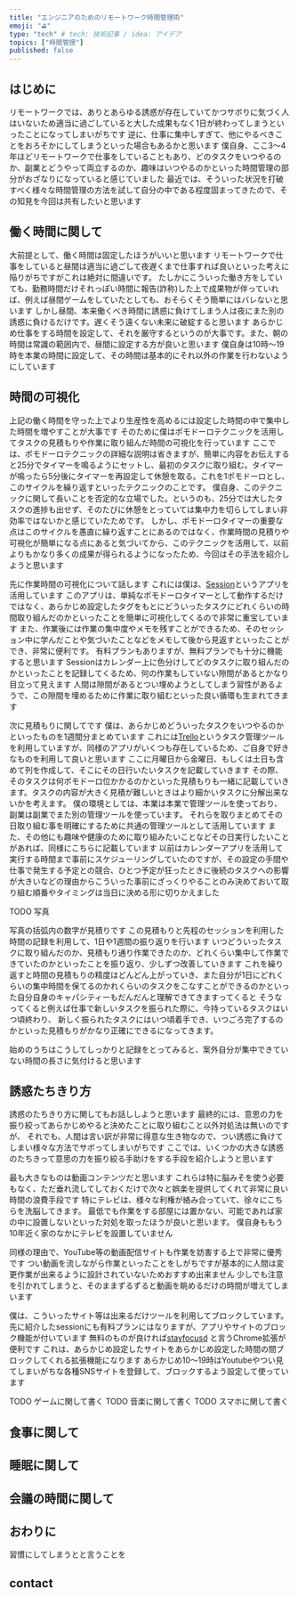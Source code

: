 ```yaml
---
title: "エンジニアのためのリモートワーク時間管理術"
emoji: "⛳"
type: "tech" # tech: 技術記事 / idea: アイデア
topics: ["時間管理"]
published: false
---
```


## はじめに

リモートワークでは、ありとあらゆる誘惑が存在していてかつサボりに気づく人はいないため適当に過ごしていると大した成果もなく1日が終わってしまうといったことになってしまいがちです
逆に、仕事に集中しすぎて、他にやるべきことをおろそかにしてしまうといった場合もあるかと思います
僕自身、ここ3〜4年ほどリモートワークで仕事をしていることもあり、どのタスクをいつやるのか、副業とどうやって両立するのか、趣味はいつやるのかといった時間管理の部分がおざなりになっていると感じていました
最近では、そういった状況を打破すべく様々な時間管理の方法を試して自分の中である程度固まってきたので、その知見を今回は共有したいと思います

## 働く時間に関して

大前提として、働く時間は固定したほうがいいと思います
リモートワークで仕事をしていると昼間は適当に過ごして夜遅くまで仕事すれば良いといった考えに陥りがちですがこれは絶対に間違いです。
たしかにこういった働き方をしていても、勤務時間だけそれっぽい時間に報告(詐称)した上で成果物が伴っていれば、例えば昼間ゲームをしていたとしても、おそらくそう簡単にはバレないと思います
しかし昼間、本来働くべき時間に誘惑に負けてしまう人は夜にまた別の誘惑に負けるだけです。遅くそう遠くない未来に破綻すると思います
あらかじめ仕事をする時間を設定して、それを厳守するというのが大事です。また、朝の時間は常識の範囲内で、昼間に設定する方が良いと思います
僕自身は10時〜19時を本業の時間に設定して、その時間は基本的にそれ以外の作業を行わないようにしています

## 時間の可視化

上記の働く時間を守った上でより生産性を高めるには設定した時間の中で集中した時間を増やすことが大事です
そのために僕はポモドーロテクニックを活用してタスクの見積もりや作業に取り組んだ時間の可視化を行っています
ここでは、ポモドーロテクニックの詳細な説明は省きますが、簡単に内容をお伝えすると25分でタイマーを鳴るようにセットし、最初のタスクに取り組む。タイマーが鳴ったら5分後にタイマーを再設定して休憩を取る。これを1ポモドーロとし、このサイクルを繰り返すといったテクニックのことです。
僕自身、このテクニックに関して長いことを否定的な立場でした。というのも、25分では大したタスクの進捗も出せず、そのたびに休憩をとっていては集中力を切らしてしまい非効率ではないかと感じていたためです。
しかし、ポモドーロタイマーの重要な点はこのサイクルを愚直に繰り返すことにあるのではなく、作業時間の見積りや可視化が簡単になる点にあると気づいてから、このテクニックを活用して、以前よりもかなり多くの成果が得られるようになったため、今回はその手法を紹介しようと思います

先に作業時間の可視化について話します
これには僕は、[Session](https://www.stayinsession.com)というアプリを活用しています
このアプリは、単純なポモドーロタイマーとして動作するだけではなく、あらかじめ設定したタグをもとにどういったタスクにどれくらいの時間取り組んだのかといったことを簡単に可視化してくるので非常に重宝しています
また、作業後には作業の集中度やメモを残すことができるため、そのセッション中に学んだことや気づいたことなどをメモして後から見返すといったことができ、非常に便利です。
有料プランもありますが、無料プランでも十分に機能すると思います
Sessionはカレンダー上に色分けしてどのタスクに取り組んだのかといったことを記録してくるため、何の作業もしていない隙間があるとかなり目立って見えます
人間は隙間があるとつい埋めようとしてしまう習性があるようで、この隙間を埋めるために作業に取り組むといった良い循環も生まれてきます

次に見積もりに関してです
僕は、あらかじめどういったタスクをいつやるのかといったものを1週間分まとめています
これには[Trello](https://www.atlassian.com/software/trello)というタスク管理ツールを利用していますが、同様のアプリがいくつも存在しているため、ご自身で好きなものを利用して良いと思います
ここに月曜日から金曜日、もしくは土日も含めて列を作成して、そこにその日行いたいタスクを記載していきます
その際、そのタスクは何ポモドーロ位かかるのかといった見積もりも一緒に記載していきます。タスクの内容が大きく見積が難しいときはより細かいタスクに分解出来ないかを考えます。
僕の環境としては、本業は本業で管理ツールを使っており、副業は副業でまた別の管理ツールを使っています。 それらを取りまとめてその日取り組む事を明確にするために共通の管理ツールとして活用しています
また、その他にも趣味や健康のために取り組みたいことなどその日実行したいことがあれば、同様にこちらに記載しています
以前はカレンダーアプリを活用して実行する時間まで事前にスケジューリングしていたのですが、その設定の手間や仕事で発生する予定との競合、ひとつ予定が狂ったときに後続のタスクへの影響が大きいなどの理由からこういった事前にざっくりやることのみ決めておいて取り組む順番やタイミングは当日に決める形に切りかえました


TODO 写真

写真の括弧内の数字が見積りです
この見積もりと先程のセッションを利用した時間の記録を利用して、1日や1週間の振り返りを行います
いつどういったタスクに取り組んだのか、見積もり通り作業できたのか、どれくらい集中して作業できていたのかといったことを振り返り、少しずつ改善していきます
これを繰り返すと時間の見積もりの精度はどんどん上がっていき、また自分が1日にどれくらいの集中時間を保てるのかれくらいのタスクをこなすことができるのかといった自分自身のキャパシティーもだんだんと理解できてきますってくると
そうなってくると例えば仕事で新しいタスクを振られた際に、今持っているタスクはいつ頃終わり、 新しく振られたタスクにはいつ頃着手でき、いつごろ完了するのかといった見積もりがかなり正確にできるになってきます。

始めのうちはこうしてしっかりと記録をとってみると、案外自分が集中できていない時間の長さに気付けると思います

## 誘惑たちきり方

誘惑のたちきり方に関してもお話ししようと思います
最終的には、意思の力を振り絞ってあらかじめやると決めたことに取り組むこと以外対処法は無いのですが、 それでも、人間は言い訳が非常に得意な生き物なので、つい誘惑に負けてしまい様々な方法でサボってしまいがちです
ここでは、いくつかの大きな誘惑のたちきって意思の力を振り絞る手助けをする手段を紹介しようと思います

最も大きなものは動画コンテンツだと思います
これらは特に脳みそを使う必要もなく、ただ垂れ流してしておくだけで次々と娯楽を提供してくれて非常に良い時間の浪費手段です
特にテレビは、様々な利権が絡み合っていて、徐々にこちらを洗脳してきます。
最低でも作業をする部屋には置かない、可能であれば家の中に設置しないといった対処を取ったほうが良いと思います。
僕自身ももう10年近く家のなかにテレビを設置していません

同様の理由で、YouTube等の動画配信サイトも作業を妨害する上で非常に優秀です
つい動画を流しながら作業といったことをしがちですが基本的に人間は変更作業が出来るように設計されていないためおすすめ出来ません
少しでも注意を引かれてしまうと、そのままずるずると動画を眺めるだけの時間が増えてしまいます

僕は、こういったサイト等は出来るだけツールを利用してブロックしています。
先に紹介したsessionにも有料プランにはなりますが、アプリやサイトのブロック機能が付いています
無料のものが良ければ[stayfocusd](https://www.stayfocusd.com) と言うChrome拡張が便利です
これは、あらかじめ設定したサイトをあらかじめ設定した時間の間ブロックしてくれる拡張機能になります
あらかじめ10〜19時はYoutubeやつい見てしまいがちな各種SNSサイトを登録して、ブロックするよう設定して使っています

TODO ゲームに関して書く
TODO 音楽に関して書く
TODO スマホに関して書く

 ## 食事に関して

## 睡眠に関して

## 会議の時間に関して

## おわりに

習慣にしてしまうとと言うことを
 
## contact